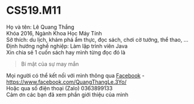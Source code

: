 # CS519.M11
Họ và tên: Lê Quang Thắng  
Khóa 2016, Ngành Khoa Học Máy Tính  
Sở thích: du lịch, khám phá ẩm thực, đọc sách, chơi cờ tướng, thể thao, ...  
Định hướng nghề nghiệp: Làm lập trình viên Java  
Xin chia sẻ 1 cuốn sách hay mình từng đọc đó là
> Bí mật của sự may mắn
>  
Mọi người có thể kết nối với mình thông qua [Facebook](https://www.facebook.com/QuangThangLe.3Yo/) - https://www.facebook.com/QuangThangLe.3Yo/  
Hoặc qua số điện thoại (Zalo) 0363899133  
Cảm ơn các bạn đã xem phần giới thiệu của mình
